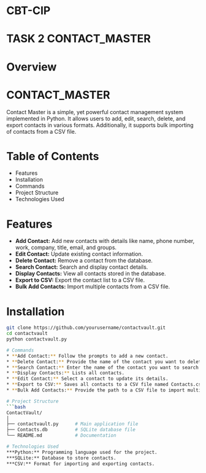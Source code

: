 # CBT-CIP
# TASK 2 CONTACT_MASTER
# Overview
# CONTACT_MASTER
Contact Master is a simple, yet powerful contact management system implemented in Python. It allows users to add, edit, search, delete, and export contacts in various formats. Additionally, it supports bulk importing of contacts from a CSV file.
# Table of Contents
* Features
* Installation
* Commands
* Project Structure
* Technologies Used
# Features
* **Add Contact:** Add new contacts with details like name, phone number, work, company, title, email, and groups.
* **Edit Contact:** Update existing contact information.
* **Delete Contact:** Remove a contact from the database.
* **Search Contact:** Search and display contact details.
* **Display Contacts:** View all contacts stored in the database.
* **Export to CSV:** Export the contact list to a CSV file.
* **Bulk Add Contacts:** Import multiple contacts from a CSV file.
# Installation

```bash
git clone https://github.com/yourusername/contactvault.git
cd contactvault
python contactvault.py

# Commands
* **Add Contact:** Follow the prompts to add a new contact.
* **Delete Contact:** Provide the name of the contact you want to delete.
* **Search Contact:** Enter the name of the contact you want to search for.
* **Display Contacts:** Lists all contacts.
* **Edit Contact:** Select a contact to update its details.
* **Export to CSV:** Saves all contacts to a CSV file named Contacts.csv.
* **Bulk Add Contacts:** Provide the path to a CSV file to import multiple contacts.

# Project Structure
```bash
ContactVault/
│
├── contactvault.py      # Main application file
├── Contacts.db          # SQLite database file
└── README.md            # Documentation

# Technologies Used
***Python:** Programming language used for the project.
***SQLite:** Database to store contacts.
***CSV:** Format for importing and exporting contacts.
